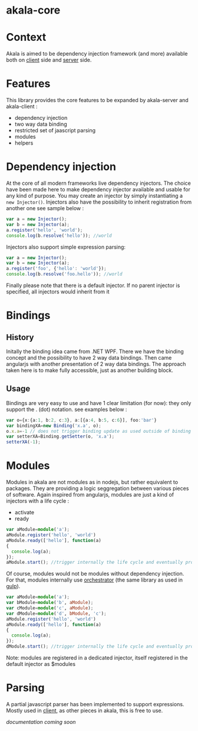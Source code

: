 # akala-core

# Context

Akala is aimed to be dependency injection framework (and more) available both on [client](client) side and [server](server) side.

# Features

This library provides the core features to be expanded by akala-server and akala-client :
- dependency injection
- two way data binding
- restricted set of jaascript parsing
- modules
- helpers

# Dependency injection
At the core of all modern frameworks live dependency injectors. The choice have been made here to make dependency injector available and usable for any kind of purpose. You may create an injector by simply instantiating a `new Injector()`.
Injectors also have the possibility to inherit registration from another one see sample below :
```ts
var a = new Injector();
var b = new Injector(a);
a.register('hello', 'world');
console.log(b.resolve('hello')); //world
```

Injectors also support simple expression parsing:
```ts
var a = new Injector();
var b = new Injector(a);
a.register('foo', {'hello': 'world'});
console.log(b.resolve('foo.hello')); //world
```

Finally please note that there is a default injector. If no parent injector is specified, all injectors would inherit from it

# Bindings
## History
Initally the binding idea came from .NET WPF. There we have the binding concept and the possibility to have 2 way data bindings. Then came angularjs with another presentation of 2 way data bindings. The approach taken here is to make fully accessible, just as another building block.

## Usage
Bindings are very easy to use and have 1 clear limitation (for now): they only support the . (dot) notation.
see examples below :
```ts
var o={x:{a:1, b:2, c:3}, a:[{a:4, b:5, c:6}], foo:'bar'}
var bindingXA=new Binding('x.a', o);
o.x.a=-1 // does not trigger binding update as used outside of binding "context"
var setterXA=Binding.getSetter(o, 'x.a');
setterXA(-1);
```

# Modules

Modules in akala are not modules as in nodejs, but rather equivalent to packages. They are providing a logic seggregation between various pieces of software. Again inspired from angularjs, modules are just a kind of injectors with a life cycle :
- activate
- ready
```ts
var aModule=module('a');
aModule.register('hello', 'world')
aModule.ready(['hello'], function(a)
{
  console.log(a);
});
aModule.start(); //trigger internally the life cycle and eventually prompts 'world' to the console.
```

Of course, modules would not be modules without dependency injection. For that, modules internally use [orchestrator](//npmjs.org/orchestrator) (the same library as used in [gulp](https://gulpjs.com/)). 
```ts
var aModule=module('a');
var bModule=module('b', aModule);
var cModule=module('c', aModule);
var dModule=module('d', bModule, 'c');
aModule.register('hello', 'world')
aModule.ready(['hello'], function(a)
{
  console.log(a);
});
dModule.start(); //trigger internally the life cycle and eventually prompts 'world' to the console.
```

Note: modules are registered in a dedicated injector, itself registered in the default injector as $modules

# Parsing
A partial javascript parser has been implemented to support expressions. Mostly used in [client](client), as other pieces in akala, this is free to use.

_documentation coming soon_
